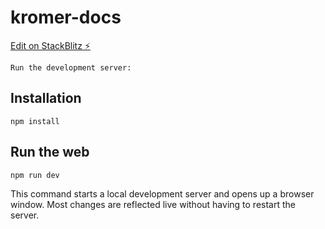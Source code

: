 # kromer-docs

[Edit on StackBlitz ⚡️](https://stackblitz.com/edit/github-qqcfcs)

`Run the development server:`

## Installation

```
npm install
```

## Run the web

```
npm run dev
```
This command starts a local development server and opens up a browser window. Most changes are reflected live without having to restart the server.

